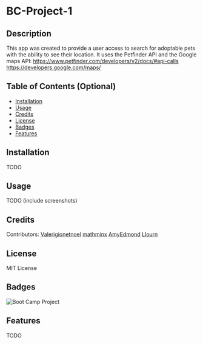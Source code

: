 # BC-Project-1

## Description

This app was created to provide a user access to search for adoptable pets with the ability to see their location. It uses the Petfinder API and the Google maps API:
https://www.petfinder.com/developers/v2/docs/#api-calls
https://developers.google.com/maps/


## Table of Contents (Optional)

- [Installation](#installation)
- [Usage](#usage)
- [Credits](#credits)
- [License](#license)
- [Badges](#badges)
- [Features](#features)

## Installation

TODO

## Usage

TODO (include screenshots)

## Credits

Contributors:
[Valerigionetnoel](https://github.com/Valerigionetnoel)
[mathminx](https://github.com/mathminx)
[AmyEdmond](https://github.com/AmyEdmond)
[Llourn](https://github.com/Llourn)

## License

MIT License

## Badges

![Boot Camp Project](https://img.shields.io/badge/Boot%20Camp%20Project-%E2%9C%94%EF%B8%8F-green)

## Features

TODO
